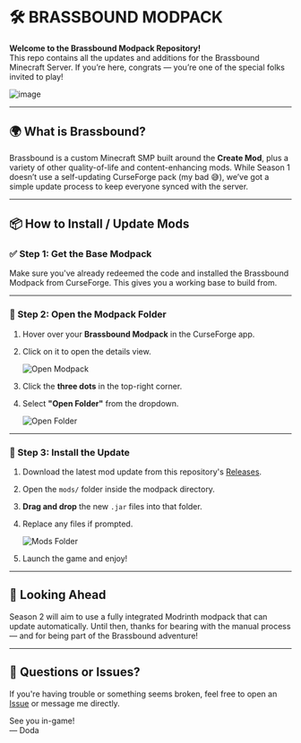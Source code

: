 # 🛠️ BRASSBOUND MODPACK

**Welcome to the Brassbound Modpack Repository!**  
This repo contains all the updates and additions for the Brassbound Minecraft Server. If you’re here, congrats — you’re one of the special folks invited to play!

![image](https://github.com/user-attachments/assets/91fc4db4-3e94-406e-8208-42e9afbd7b2d)

---

## 🌍 What is Brassbound?

Brassbound is a custom Minecraft SMP built around the **Create Mod**, plus a variety of other quality-of-life and content-enhancing mods. While Season 1 doesn’t use a self-updating CurseForge pack (my bad 😅), we’ve got a simple update process to keep everyone synced with the server.

---

## 📦 How to Install / Update Mods

### ✅ Step 1: Get the Base Modpack

Make sure you've already redeemed the code and installed the Brassbound Modpack from CurseForge. This gives you a working base to build from.

---

### 📁 Step 2: Open the Modpack Folder

1. Hover over your **Brassbound Modpack** in the CurseForge app.
2. Click on it to open the details view.

   ![Open Modpack](https://github.com/user-attachments/assets/3a9b124f-b983-4362-8d91-6ca869f62be1)

3. Click the **three dots** in the top-right corner.
4. Select **"Open Folder"** from the dropdown.

   ![Open Folder](https://github.com/user-attachments/assets/308906fa-93da-44c7-bcdf-91942127eac8)

---

### 🧩 Step 3: Install the Update

1. Download the latest mod update from this repository's [Releases](../../releases).
2. Open the `mods/` folder inside the modpack directory.
3. **Drag and drop** the new `.jar` files into that folder.
4. Replace any files if prompted.

   ![Mods Folder](https://github.com/user-attachments/assets/ae62bb5a-a957-4502-9681-7b0078964d72)

5. Launch the game and enjoy!

---

## 🚀 Looking Ahead

Season 2 will aim to use a fully integrated Modrinth modpack that can update automatically. Until then, thanks for bearing with the manual process — and for being part of the Brassbound adventure!

---

## 💬 Questions or Issues?

If you're having trouble or something seems broken, feel free to open an [Issue](../../issues) or message me directly.

See you in-game!  
— Doda
